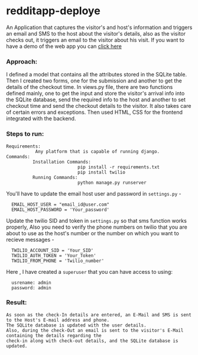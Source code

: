 # redditapp-deploye
An Application that captures the visitor's and host's information and triggers an email and SMS to the host about the visitor's details, also as the visitor checks out, it triggers an email to the visitor about his visit.
If you want to have a demo of the web app you can [click here](https://pure-reaches-41056.herokuapp.com/)
### Approach:
 I defined a model that contains all the attributes stored in the SQLite table. Then I created two forms, one for the submission and another to get the details of the checkout time. In views.py file, there are two functions defined mainly, one to get the input and store the visitor's arrival info into the SQLite database, send the required info to the host and another to set checkout time and send the checkout details to the visitor. It also takes care of certain errors and exceptions. Then used HTML, CSS for the frontend integrated with the backend.
   
### Steps to run:
    Requirements:
               Any platform that is capable of running django.
    Commands:
              Installation Commands:
                               pip install -r requirements.txt
                               pip install twilio
              Running Commands:
                               python manage.py runserver


You'll have to update the email host user and password in ``settings.py`` - 

      EMAIL_HOST_USER = "email_id@user.com"
      EMAIL_HOST_PASSWORD = 'Your_password'

Update the twilio SID and token in ``settings.py`` so that sms function works properly, Also you need to verify the phone numbers on twilio that you are about to use as the host's number or the number on which you want to recieve messages -

      TWILIO_ACCOUNT_SID = 'Your_SID'
      TWILIO_AUTH_TOKEN = 'Your_Token'
      TWILIO_FROM_PHONE = 'Twilio_number'

Here , I have created a ``superuser`` that you can have access to using:
      
      usrename: admin
      password: admin
      
### Result:
    As soon as the check-In details are entered, an E-Mail and SMS is sent to the Host's E-mail address and phone.
    The SQLite database is updated with the user details.
    Also, during the check-Out an email is sent to the visitor's E-Mail containing the details regarding the 
    check-in along with check-out details, and the SQLite database is updated.
